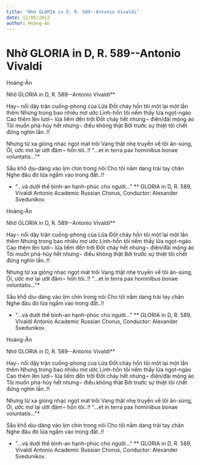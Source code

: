 ```yaml
---
title: "Nhờ GLORIA in D, R. 589--Antonio Vivaldi"
date: 12/05/2012
author: Hoàng-Ân
---
```


# Nhờ GLORIA in D, R. 589--Antonio Vivaldi

Hoàng-Ân

Nhờ GLORIA in D, R. 589--Antonio Vivaldi**


Hay¬ nổi dậy trận cuồng-phong của Lửa
Đốt cháy hồn tôi một lại một lần thêm
Nhưng trong bao nhiêu mơ ước
Linh-hồn tôi nếm thấy lửa ngọt-ngào
Cao thêm lên lươi¬ lửa liếm đến trời
Đốt cháy hết nhưng¬ điện/đài mộng ảo
Tôi muốn phá-hủy hết nhưng¬ điều không thật
Bởi trước sự thiệt tôi chết đứng nghìn lần..!!

Nhưng từ xa giòng nhạc ngọt mát trôi
Vang thật nhẹ truyền về tôi ân-sủng,
Ôi, ước mơ lại ướt đâm¬ hồn tôi..!!
"...et in terra pax hominibus bonae voluntatis..."*

Sầu khổ dịu-dàng vào lịm chín trong nôi
Cho tôi nằm dang trải tay chân
Nghe đâu đó lửa ngấm vào trong đất..!!


* "...và dưới thế bình-an hạnh-phúc cho người..."
** GLORIA in D, R. 589, Vivaldi Antonio
     Academic Russian Chorus,
     Conductor: Alexander Svedunikov.

Hoàng-Ân

Nhờ GLORIA in D, R. 589--Antonio Vivaldi**


Hay¬ nổi dậy trận cuồng-phong của Lửa
Đốt cháy hồn tôi một lại một lần thêm
Nhưng trong bao nhiêu mơ ước
Linh-hồn tôi nếm thấy lửa ngọt-ngào
Cao thêm lên lươi¬ lửa liếm đến trời
Đốt cháy hết nhưng¬ điện/đài mộng ảo
Tôi muốn phá-hủy hết nhưng¬ điều không thật
Bởi trước sự thiệt tôi chết đứng nghìn lần..!!

Nhưng từ xa giòng nhạc ngọt mát trôi
Vang thật nhẹ truyền về tôi ân-sủng,
Ôi, ước mơ lại ướt đâm¬ hồn tôi..!!
"...et in terra pax hominibus bonae voluntatis..."*

Sầu khổ dịu-dàng vào lịm chín trong nôi
Cho tôi nằm dang trải tay chân
Nghe đâu đó lửa ngấm vào trong đất..!!


* "...và dưới thế bình-an hạnh-phúc cho người..."
** GLORIA in D, R. 589, Vivaldi Antonio
     Academic Russian Chorus,
     Conductor: Alexander Svedunikov.

Hoàng-Ân

Nhờ GLORIA in D, R. 589--Antonio Vivaldi**


Hay¬ nổi dậy trận cuồng-phong của Lửa
Đốt cháy hồn tôi một lại một lần thêm
Nhưng trong bao nhiêu mơ ước
Linh-hồn tôi nếm thấy lửa ngọt-ngào
Cao thêm lên lươi¬ lửa liếm đến trời
Đốt cháy hết nhưng¬ điện/đài mộng ảo
Tôi muốn phá-hủy hết nhưng¬ điều không thật
Bởi trước sự thiệt tôi chết đứng nghìn lần..!!

Nhưng từ xa giòng nhạc ngọt mát trôi
Vang thật nhẹ truyền về tôi ân-sủng,
Ôi, ước mơ lại ướt đâm¬ hồn tôi..!!
"...et in terra pax hominibus bonae voluntatis..."*

Sầu khổ dịu-dàng vào lịm chín trong nôi
Cho tôi nằm dang trải tay chân
Nghe đâu đó lửa ngấm vào trong đất..!!


* "...và dưới thế bình-an hạnh-phúc cho người..."
** GLORIA in D, R. 589, Vivaldi Antonio
     Academic Russian Chorus,
     Conductor: Alexander Svedunikov.
